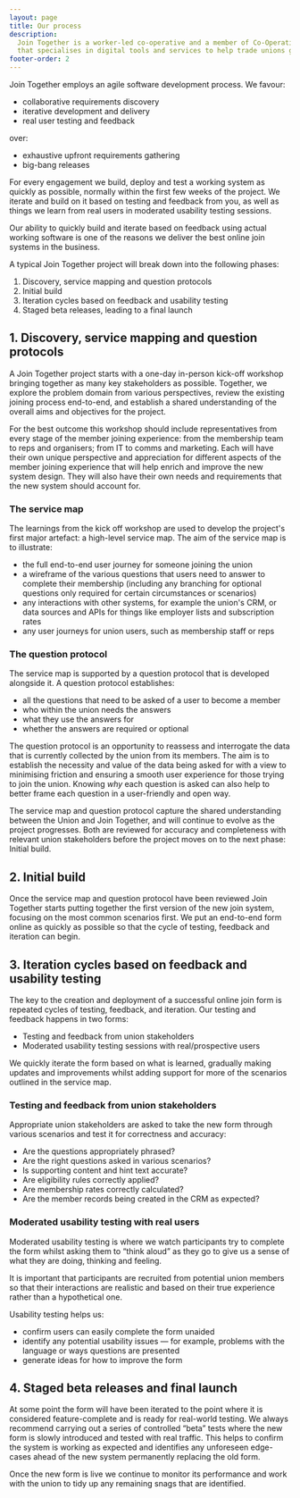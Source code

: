 ```yaml
---
layout: page
title: Our process
description:
  Join Together is a worker-led co-operative and a member of Co-Operatives UK
  that specialises in digital tools and services to help trade unions grow.
footer-order: 2
---
```


Join Together employs an agile software development process. We favour:

- collaborative requirements discovery
- iterative development and delivery
- real user testing and feedback

over:

- exhaustive upfront requirements gathering
- big-bang releases

For every engagement we build, deploy and test a working system as quickly as possible, normally within the first few
weeks of the project. We iterate and build on it based on testing and feedback from you, as well as things we learn from
real users in moderated usability testing sessions.

Our ability to quickly build and iterate based on feedback using actual working software is one of the reasons we
deliver the best online join systems in the business.

A typical Join Together project will break down into the following phases:

1. Discovery, service mapping and question protocols
2. Initial build
3. Iteration cycles based on feedback and usability testing
4. Staged beta releases, leading to a final launch

## 1. Discovery, service mapping and question protocols

A Join Together project starts with a one-day in-person kick-off workshop bringing together as many key stakeholders as
possible. Together, we explore the problem domain from various perspectives, review the existing joining process
end-to-end, and establish a shared understanding of the overall aims and objectives for the project.

For the best outcome this workshop should include representatives from every stage of the member joining experience:
from the membership team to reps and organisers; from IT to comms and marketing. Each will have their own unique
perspective and appreciation for different aspects of the member joining experience that will help enrich and improve
the new system design. They will also have their own needs and requirements that the new system should account for.

### The service map

The learnings from the kick off workshop are used to develop the project's first major artefact: a high-level service
map. The aim of the service map is to illustrate:

- the full end-to-end user journey for someone joining the union
- a wireframe of the various questions that users need to answer to complete their membership (including any branching
  for optional questions only required for certain circumstances or scenarios)
- any interactions with other systems, for example the union's CRM, or data sources and APIs for things like employer
  lists and subscription rates
- any user journeys for union users, such as membership staff or reps

### The question protocol

The service map is supported by a question protocol that is developed alongside it. A question protocol establishes:

- all the questions that need to be asked of a user to become a member
- who within the union needs the answers
- what they use the answers for
- whether the answers are required or optional

The question protocol is an opportunity to reassess and interrogate the data that is currently collected by the union
from its members. The aim is to establish the necessity and value of the data being asked for with a view to minimising
friction and ensuring a smooth user experience for those trying to join the union. Knowing *why* each question is asked
can also help to better frame each question in a user-friendly and open way.

The service map and question protocol capture the shared understanding between the Union and Join Together, and will
continue to evolve as the project progresses. Both are reviewed for accuracy and completeness with relevant union
stakeholders before the project moves on to the next phase: Initial build.

## 2. Initial build

Once the service map and question protocol have been reviewed Join Together starts putting together the first version of
the new join system, focusing on the most common scenarios first. We put an end-to-end form online as quickly as
possible so that the cycle of testing, feedback and iteration can begin.

## 3. Iteration cycles based on feedback and usability testing

The key to the creation and deployment of a successful online join form is repeated cycles of testing, feedback,
and iteration. Our testing and feedback happens in two forms:

- Testing and feedback from union stakeholders
- Moderated usability testing sessions with real/prospective users

We quickly iterate the form based on what is learned, gradually making updates and improvements whilst adding support
for more of the scenarios outlined in the service map.

### Testing and feedback from union stakeholders

Appropriate union stakeholders are asked to take the new form through various scenarios and test it for correctness and
accuracy:

- Are the questions appropriately phrased?
- Are the right questions asked in various scenarios?
- Is supporting content and hint text accurate?
- Are eligibility rules correctly applied?
- Are membership rates correctly calculated?
- Are the member records being created in the CRM as expected?

### Moderated usability testing with real users

Moderated usability testing is where we watch participants try to complete the form whilst asking them to “think aloud”
as they go to give us a sense of what they are doing, thinking and feeling.

It is important that participants are recruited from potential union members so that their interactions are realistic
and based on their true experience rather than a hypothetical one.

Usability testing helps us:

- confirm users can easily complete the form unaided
- identify any potential usability issues — for example, problems with the language or ways questions are presented
- generate ideas for how to improve the form

## 4. Staged beta releases and final launch

At some point the form will have been iterated to the point where it is considered feature-complete and is ready for
real-world testing. We always recommend carrying out a series of controlled “beta” tests where the new form is slowly
introduced and tested with real traffic. This helps to confirm the system is working as expected and identifies any
unforeseen edge-cases ahead of the new system permanently replacing the old form.

Once the new form is live we continue to monitor its performance and work with the union to tidy up any remaining snags
that are identified.
